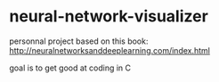 # neural-network-visualizer

personnal project based on this book: http://neuralnetworksanddeeplearning.com/index.html

goal is to get good at coding in C

